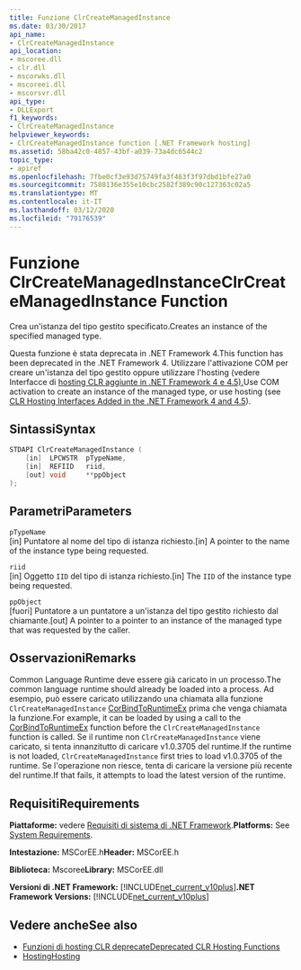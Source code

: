 ```yaml
---
title: Funzione ClrCreateManagedInstance
ms.date: 03/30/2017
api_name:
- ClrCreateManagedInstance
api_location:
- mscoree.dll
- clr.dll
- mscorwks.dll
- mscoreei.dll
- mscorsvr.dll
api_type:
- DLLExport
f1_keywords:
- ClrCreateManagedInstance
helpviewer_keywords:
- ClrCreateManagedInstance function [.NET Framework hosting]
ms.assetid: 58ba42c0-4857-43bf-a039-73a4dc6544c2
topic_type:
- apiref
ms.openlocfilehash: 7fbe0cf3e93d75749fa3f463f3f97dbd1bfe27a0
ms.sourcegitcommit: 7588136e355e10cbc2582f389c90c127363c02a5
ms.translationtype: MT
ms.contentlocale: it-IT
ms.lasthandoff: 03/12/2020
ms.locfileid: "79176539"
---
```

# <a name="clrcreatemanagedinstance-function"></a><span data-ttu-id="c3694-102">Funzione ClrCreateManagedInstance</span><span class="sxs-lookup"><span data-stu-id="c3694-102">ClrCreateManagedInstance Function</span></span>
<span data-ttu-id="c3694-103">Crea un'istanza del tipo gestito specificato.</span><span class="sxs-lookup"><span data-stu-id="c3694-103">Creates an instance of the specified managed type.</span></span>  
  
 <span data-ttu-id="c3694-104">Questa funzione è stata deprecata in .NET Framework 4.</span><span class="sxs-lookup"><span data-stu-id="c3694-104">This function has been deprecated in the .NET Framework 4.</span></span> <span data-ttu-id="c3694-105">Utilizzare l'attivazione COM per creare un'istanza del tipo gestito oppure utilizzare l'hosting (vedere Interfacce di [hosting CLR aggiunte in .NET Framework 4 e 4.5).](../../../../docs/framework/unmanaged-api/hosting/clr-hosting-interfaces-added-in-the-net-framework-4-and-4-5.md)</span><span class="sxs-lookup"><span data-stu-id="c3694-105">Use COM activation to create an instance of the managed type, or use hosting (see [CLR Hosting Interfaces Added in the .NET Framework 4 and 4.5](../../../../docs/framework/unmanaged-api/hosting/clr-hosting-interfaces-added-in-the-net-framework-4-and-4-5.md)).</span></span>  
  
## <a name="syntax"></a><span data-ttu-id="c3694-106">Sintassi</span><span class="sxs-lookup"><span data-stu-id="c3694-106">Syntax</span></span>  
  
```cpp  
STDAPI ClrCreateManagedInstance (  
    [in]  LPCWSTR  pTypeName,
    [in]  REFIID   riid,
    [out] void     **ppObject  
);  
```  
  
## <a name="parameters"></a><span data-ttu-id="c3694-107">Parametri</span><span class="sxs-lookup"><span data-stu-id="c3694-107">Parameters</span></span>  
 `pTypeName`  
 <span data-ttu-id="c3694-108">[in] Puntatore al nome del tipo di istanza richiesto.</span><span class="sxs-lookup"><span data-stu-id="c3694-108">[in] A pointer to the name of the instance type being requested.</span></span>  
  
 `riid`  
 <span data-ttu-id="c3694-109">[in] Oggetto `IID` del tipo di istanza richiesto.</span><span class="sxs-lookup"><span data-stu-id="c3694-109">[in] The `IID` of the instance type being requested.</span></span>  
  
 `ppObject`  
 <span data-ttu-id="c3694-110">[fuori] Puntatore a un puntatore a un'istanza del tipo gestito richiesto dal chiamante.</span><span class="sxs-lookup"><span data-stu-id="c3694-110">[out] A pointer to a pointer to an instance of the managed type that was requested by the caller.</span></span>  
  
## <a name="remarks"></a><span data-ttu-id="c3694-111">Osservazioni</span><span class="sxs-lookup"><span data-stu-id="c3694-111">Remarks</span></span>  
 <span data-ttu-id="c3694-112">Common Language Runtime deve essere già caricato in un processo.</span><span class="sxs-lookup"><span data-stu-id="c3694-112">The common language runtime should already be loaded into a process.</span></span> <span data-ttu-id="c3694-113">Ad esempio, può essere caricato utilizzando una chiamata alla funzione `ClrCreateManagedInstance` [CorBindToRuntimeEx](../../../../docs/framework/unmanaged-api/hosting/corbindtoruntimeex-function.md) prima che venga chiamata la funzione.</span><span class="sxs-lookup"><span data-stu-id="c3694-113">For example, it can be loaded by using a call to the [CorBindToRuntimeEx](../../../../docs/framework/unmanaged-api/hosting/corbindtoruntimeex-function.md) function before the `ClrCreateManagedInstance` function is called.</span></span> <span data-ttu-id="c3694-114">Se il runtime non `ClrCreateManagedInstance` viene caricato, si tenta innanzitutto di caricare v1.0.3705 del runtime.</span><span class="sxs-lookup"><span data-stu-id="c3694-114">If the runtime is not loaded, `ClrCreateManagedInstance` first tries to load v1.0.3705 of the runtime.</span></span> <span data-ttu-id="c3694-115">Se l'operazione non riesce, tenta di caricare la versione più recente del runtime.</span><span class="sxs-lookup"><span data-stu-id="c3694-115">If that fails, it attempts to load the latest version of the runtime.</span></span>  
  
## <a name="requirements"></a><span data-ttu-id="c3694-116">Requisiti</span><span class="sxs-lookup"><span data-stu-id="c3694-116">Requirements</span></span>  
 <span data-ttu-id="c3694-117">**Piattaforme:** vedere [Requisiti di sistema di .NET Framework](../../../../docs/framework/get-started/system-requirements.md).</span><span class="sxs-lookup"><span data-stu-id="c3694-117">**Platforms:** See [System Requirements](../../../../docs/framework/get-started/system-requirements.md).</span></span>  
  
 <span data-ttu-id="c3694-118">**Intestazione:** MSCorEE.h</span><span class="sxs-lookup"><span data-stu-id="c3694-118">**Header:** MSCorEE.h</span></span>  
  
 <span data-ttu-id="c3694-119">**Biblioteca:** Mscoree</span><span class="sxs-lookup"><span data-stu-id="c3694-119">**Library:** MSCorEE.dll</span></span>  
  
 <span data-ttu-id="c3694-120">**Versioni di .NET Framework:** [!INCLUDE[net_current_v10plus](../../../../includes/net-current-v10plus-md.md)]</span><span class="sxs-lookup"><span data-stu-id="c3694-120">**.NET Framework Versions:** [!INCLUDE[net_current_v10plus](../../../../includes/net-current-v10plus-md.md)]</span></span>  
  
## <a name="see-also"></a><span data-ttu-id="c3694-121">Vedere anche</span><span class="sxs-lookup"><span data-stu-id="c3694-121">See also</span></span>

- [<span data-ttu-id="c3694-122">Funzioni di hosting CLR deprecate</span><span class="sxs-lookup"><span data-stu-id="c3694-122">Deprecated CLR Hosting Functions</span></span>](../../../../docs/framework/unmanaged-api/hosting/deprecated-clr-hosting-functions.md)
- [<span data-ttu-id="c3694-123">Hosting</span><span class="sxs-lookup"><span data-stu-id="c3694-123">Hosting</span></span>](../../../../docs/framework/unmanaged-api/hosting/index.md)
